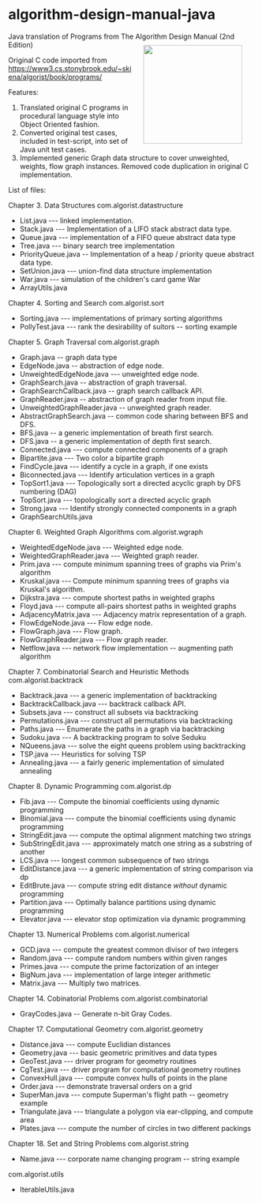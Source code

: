 # algorithm-design-manual-java
Java translation of Programs from The Algorithm Design Manual (2nd Edition)
<IMG SRC="http://www.algorist.com/images/adm2cover.jpg"  style="width:200px; border-top: 9px solid transparent; border-left: 15px solid transparent; border-right: 30px solid transparent" align="right"/>

Original C code imported from https://www3.cs.stonybrook.edu/~skiena/algorist/book/programs/

Features:
1. Translated original C programs in procedural language style into Object Oriented fashion.
2. Converted original test cases, included in test-script, into set of Java unit test cases.
3. Implemented generic Graph data structure to cover unweighted, weights, flow graph instances. Removed code duplication in original C implementation.

List of files:
 
Chapter 3. Data Structures
com.algorist.datastructure
- List.java --- linked implementation.
- Stack.java --- Implementation of a LIFO stack abstract data type.
- Queue.java --- implementation of a FIFO queue abstract data type
- Tree.java --- binary search tree implementation
- PriorityQueue.java -- Implementation of a heap / priority queue abstract data type.
- SetUnion.java --- union-find data structure implementation
- War.java --- simulation of the children's card game War
- ArrayUtils.java


Chapter 4. Sorting and Search
com.algorist.sort
- Sorting.java --- implementations of primary sorting algorithms
- PollyTest.java --- rank the desirability of suitors -- sorting example

Chapter 5. Graph Traversal
com.algorist.graph
- Graph.java -- graph data type
- EdgeNode.java -- abstraction of edge node.
- UnweightedEdgeNode.java --- unweighted edge node.
- GraphSearch.java -- abstraction of graph traversal.
- GraphSearchCallback.java -- graph search callback API.
- GraphReader.java -- abstraction of graph reader from input file.
- UnweightedGraphReader.java -- unweighted graph reader.
- AbstractGraphSearch.java -- common code sharing between BFS and DFS. 
- BFS.java -- a generic implementation of breath first search.
- DFS.java -- a generic implementation of depth first search.
- Connected.java --- compute connected components of a graph
- Bipartite.java --- Two color a bipartite graph
- FindCycle.java --- identify a cycle in a graph, if one exists
- Biconnected.java --- Identify articulation vertices in a graph
- TopSort1.java --- Topologically sort a directed acyclic graph by DFS numbering (DAG)
- TopSort.java --- topologically sort a directed acyclic graph
- Strong.java --- Identify strongly connected components in a graph
- GraphSearchUtils.java

Chapter 6. Weighted Graph Algorithms
com.algorist.wgraph
- WeightedEdgeNode.java --- Weighted edge node.
- WeightedGraphReader.java --- Weighted graph reader.
- Prim.java --- compute minimum spanning trees of graphs via Prim's algorithm
- Kruskal.java --- Compute minimum spanning trees of graphs via Kruskal's algorithm.
- Dijkstra.java --- compute shortest paths in weighted graphs
- Floyd.java --- compute all-pairs shortest paths in weighted graphs
- AdjacencyMatrix.java --- Adjacency matrix representation of a graph.
- FlowEdgeNode.java --- Flow edge node.
- FlowGraph.java --- Flow graph.
- FlowGraphReader.java --- Flow graph reader.
- Netflow.java --- network flow implementation -- augmenting path algorithm

Chapter 7. Combinatorial Search and Heuristic Methods
com.algorist.backtrack
- Backtrack.java --- a generic implementation of backtracking
- BacktrackCallback.java --- backtrack callback API.
- Subsets.java --- construct all subsets via backtracking
- Permutations.java --- construct all permutations via backtracking
- Paths.java --- Enumerate the paths in a graph via backtracking
- Sudoku.java --- A backtracking program to solve Seduku
- NQueens.java --- solve the eight queens problem using backtracking
- TSP.java --- Heuristics for solving TSP
- Annealing.java --- a fairly generic implementation of simulated annealing

Chapter 8. Dynamic Programming
com.algorist.dp
- Fib.java --- Compute the binomial coefficients using dynamic programming
- Binomial.java --- compute the binomial coefficients using dynamic programming
- StringEdit.java --- compute the optimal alignment matching two strings
- SubStringEdit.java --- approximately match one string as a substring of another
- LCS.java --- longest common subsequence of two strings
- EditDistance.java --- a generic implementation of string comparison via dp
- EditBrute.java --- compute string edit distance *without* dynamic programming
- Partition.java --- Optimally balance partitions using dynamic programming
- Elevator.java --- elevator stop optimization via dynamic programming

Chapter 13. Numerical Problems
com.algorist.numerical
- GCD.java --- compute the greatest common divisor of two integers
- Random.java --- compute random numbers within given ranges
- Primes.java --- compute the prime factorization of an integer
- BigNum.java --- implementation of large integer arithmetic
- Matrix.java --- Multiply two matrices.

Chapter 14. Cobinatorial Problems
com.algorist.combinatorial
- GrayCodes.java -- Generate n-bit Gray Codes.

Chapter 17. Computational Geometry
com.algorist.geometry
- Distance.java --- compute Euclidian distances
- Geometry.java --- basic geometric primitives and data types
- GeoTest.java --- driver program for geometry routines
- CgTest.java  --- driver program for computational geometry routines
- ConvexHull.java --- compute convex hulls of points in the plane
- Order.java --- demonstrate traversal orders on a grid
- SuperMan.java --- compute Superman's flight path -- geometry example
- Triangulate.java --- triangulate a polygon via ear-clipping, and compute area
- Plates.java --- compute the number of circles in two different packings


Chapter 18. Set and String Problems
com.algorist.string
- Name.java --- corporate name changing program -- string example

com.algorist.utils
- IterableUtils.java
